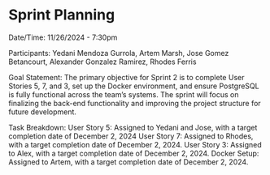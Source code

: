 # Sprint Planning

Date/Time: 11/26/2024 - 7:30pm

Participants: Yedani Mendoza Gurrola, Artem Marsh, Jose Gomez Betancourt, Alexander Gonzalez Ramirez, Rhodes Ferris

Goal Statement: The primary objective for Sprint 2 is to complete User Stories 5, 7, and 3, set up the Docker environment, and ensure PostgreSQL is fully functional across the team’s systems. The sprint will focus on finalizing the back-end functionality and improving the project structure for future development. 

Task Breakdown:
User Story 5: Assigned to Yedani and Jose, with a target completion date of December 2, 2024
User Story 7: Assigned to Rhodes, with a target completion date of December 2, 2024.
User Story 3: Assigned to Alex, with a target completion date of December 2, 2024.
Docker Setup: Assigned to Artem, with a target completion date of December 2, 2024.